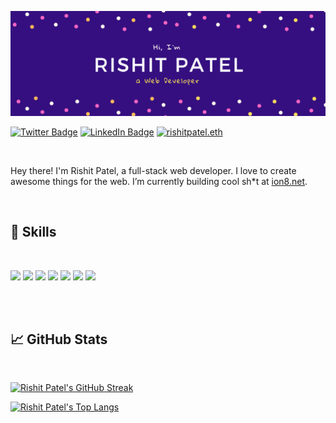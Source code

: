[![Rishit Patel's GitHub Banner](./assets/rishit-patel-github-banner.png)](https://rishitpatel.com)

[![Twitter Badge](https://img.shields.io/badge/Twitter-Profile-informational?style=flat&logo=twitter&logoColor=white&color=1CA2F1)](https://twitter.com/imrishit98)
[![LinkedIn Badge](https://img.shields.io/badge/LinkedIn-Profile-informational?style=flat&logo=linkedin&logoColor=white&color=0D76A8)](https://www.linkedin.com/in/imrishit98/)
[![rishitpatel.eth](https://img.shields.io/badge/rishitpatel.eth-informational?style=flat&logo=ethereum&logoColor=white&color=black)](https://zapper.fi/account/rishitpatel.eth)

<br>

Hey there! I'm Rishit Patel, a full-stack web developer. I love to create awesome things for the web. I’m currently building cool sh*t at [ion8.net](https://ion8.net).

<br>

## 💼 Skills
<br>

![](https://img.shields.io/badge/React-informational?style=flat&logo=react&logoColor=white&color=8c30f5)
![](https://img.shields.io/badge/NextJS-informational?style=flat&logo=next.js&logoColor=white&color=8c30f5)
![](https://img.shields.io/badge/JavaScript-informational?style=flat&logo=JavaScript&logoColor=white&color=8c30f5)
![](https://img.shields.io/badge/TypeScript-informational?style=flat&logo=TypeScript&logoColor=white&color=8c30f5)
![](https://img.shields.io/badge/Sass-informational?style=flat&logo=Sass&logoColor=white&color=8c30f5)
![](https://img.shields.io/badge/Firebase-informational?style=flat&logo=Firebase&logoColor=white&color=8c30f5)
![](https://img.shields.io/badge/GraphQL-informational?style=flat&logo=GraphQL&logoColor=white&color=8c30f5)

<br>
<br>

## 📈 GitHub Stats
<br>

[![Rishit Patel's GitHub Streak](https://streak-stats.demolab.com?user=imrishit98&theme=radical&card_width=600)](https://github.com/imrishit98)

[![Rishit Patel's Top Langs](https://github-readme-stats.vercel.app/api/top-langs/?username=imrishit98&layout=compact&title_color=ffffff&text_color=c9cacc&icon_color=4AB197&bg_color=1A2B34)](https://github.com/imrishit98)
